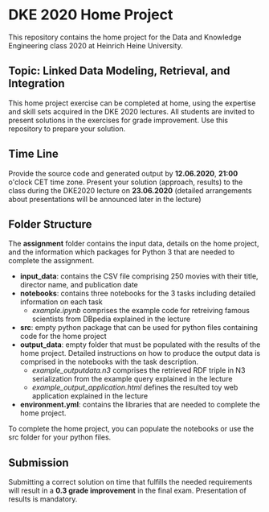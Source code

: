# DKE 2020 Home Project

This repository contains the home project for the Data and Knowledge Engineering class 2020 at Heinrich Heine University.


## Topic: Linked Data Modeling, Retrieval, and Integration

This home project exercise can be completed at home, using the expertise and skill sets acquired in the DKE 2020 lectures. All students are invited to present solutions in the exercises for grade improvement. Use this repository to prepare your solution. 

## Time Line

Provide the source code and generated output by __12.06.2020__, __21:00__ o'clock CET time zone. Present your solution (approach, results) to the class during the DKE2020 lecture on __23.06.2020__ (detailed arrangements about presentations will be announced later in the lecture)


## Folder Structure

The __assignment__ folder contains the input data, details on the home project, and the information which packages for Python 3 that are needed to complete the assignment.
- __input_data__: contains the CSV file comprising 250 movies with their title, director name, and publication date
- __notebooks__: contains three notebooks for the 3 tasks including detailed information on each task
  - _example.ipynb_ comprises the example code for retreiving famous scientists from DBpedia explained in the lecture 
- __src__: empty python package that can be used for python files containing code for the home project
- __output_data__: empty folder that must be populated with the results of the home project. Detailed instructions on how to produce the output data is comprised in the notebooks with the task description.
  - _example_outputdata.n3_ comprises the retrieved RDF triple in N3 serialization from the example query explained in the lecture
  - _example_output_application.html_ defines the resulted toy web application explained in the lecture
- __environment.yml__: contains the libraries that are needed to complete the home project.

To complete the home project, you can populate the notebooks or use the src folder for your python files.

## Submission

Submitting a correct solution on time that fulfills the needed requirements will result in a __0.3 grade improvement__ in the final exam. Presentation of results is mandatory. 

